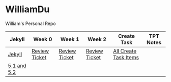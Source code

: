 # WilliamDu
William's Personal Repo


Jekyll | Week 0 | Week 1 | Week 2 | Create Task | TPT Notes |
--- | --- | --- | --- |--- |--- |
[Jekyll](https://williamdu22.github.io/WilliamDuRepository/) | [Review Ticket](https://github.com/WilliamDu22/WilliamDuRepository/issues/1) | [Review Ticket](https://github.com/WilliamDu22/WilliamDuRepository/issues/2) | [Review Ticket](https://github.com/WilliamDu22/WilliamDuRepository/issues/4) | [All Create Task Items](https://github.com/NoahJ214/Team-Aaiaa-Project-Tri-2/wiki/William-Du-Evaluation-of-Create-Task-Project) 
 | [5.1 and 5.2](https://github.com/WilliamDu22/WilliamDuRepository/wiki/5.1-5.2-Notes) | 
